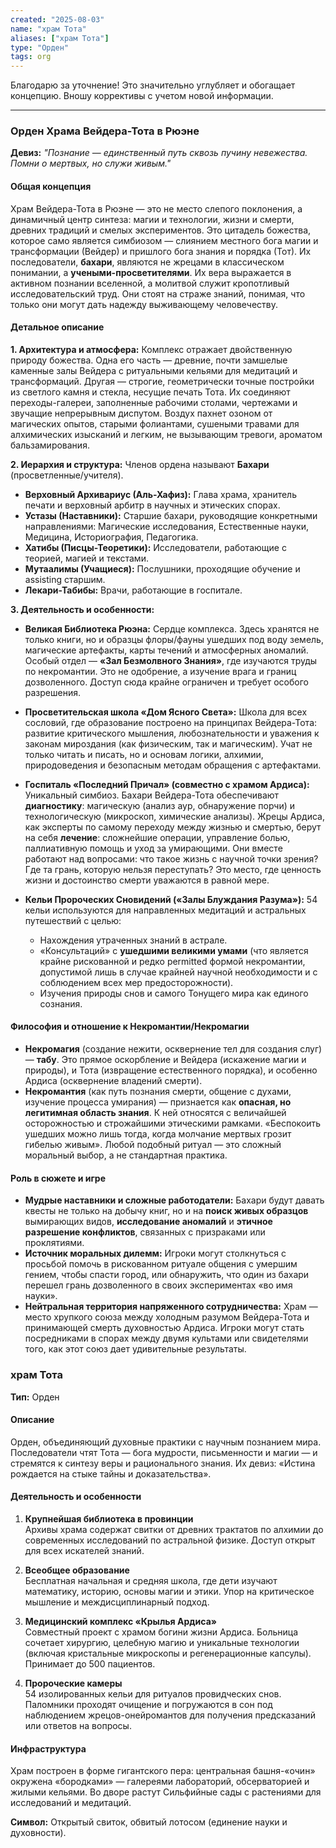 ```yaml
---
created: "2025-08-03"
name: "храм Тота"
aliases: ["храм Тота"]
type: "Орден"
tags: org
---
```

Благодарю за уточнение! Это значительно углубляет и обогащает концепцию. Вношу коррективы с учетом новой информации.

---

### **Орден Храма Вейдера-Тота в Рюэне**

**Девиз:** *"Познание — единственный путь сквозь пучину невежества. Помни о мертвых, но служи живым."*

#### **Общая концепция**

Храм Вейдера-Тота в Рюэне — это не место слепого поклонения, а динамичный центр синтеза: магии и технологии, жизни и смерти, древних традиций и смелых экспериментов. Это цитадель божества, которое само является симбиозом — слиянием местного бога магии и трансформации (Вейдер) и пришлого бога знания и порядка (Тот). Их последователи, **бахари**, являются не жрецами в классическом понимании, а **учеными-просветителями**. Их вера выражается в активном познании вселенной, а молитвой служит кропотливый исследовательский труд. Они стоят на страже знаний, понимая, что только они могут дать надежду выживающему человечеству.

#### **Детальное описание**

**1. Архитектура и атмосфера:**
Комплекс отражает двойственную природу божества. Одна его часть — древние, почти замшелые каменные залы Вейдера с ритуальными кельями для медитаций и трансформаций. Другая — строгие, геометрически точные постройки из светлого камня и стекла, несущие печать Тота. Их соединяют переходы-галереи, заполненные рабочими столами, чертежами и звучащие непрерывным диспутом. Воздух пахнет озоном от магических опытов, старыми фолиантами, сушеными травами для алхимических изысканий и легким, не вызывающим тревоги, ароматом бальзамирования.

**2. Иерархия и структура:**
Членов ордена называют **Бахари** (просветленные/учителя).
*   **Верховный Архивариус (Аль-Хафиз):** Глава храма, хранитель печати и верховный арбитр в научных и этических спорах.
*   **Устазы (Наставники):** Старшие бахари, руководящие конкретными направлениями: Магические исследования, Естественные науки, Медицина, Историография, Педагогика.
*   **Хатибы (Писцы-Теоретики):** Исследователи, работающие с теорией, магией и текстами.
*   **Мутаалимы (Учащиеся):** Послушники, проходящие обучение и assisting старшим.
*   **Лекари-Табибы:** Врачи, работающие в госпитале.

**3. Деятельность и особенности:**

*   **Великая Библиотека Рюэна:** Сердце комплекса. Здесь хранятся не только книги, но и образцы флоры/фауны ушедших под воду земель, магические артефакты, карты течений и атмосферных аномалий. Особый отдел — **«Зал Безмолвного Знания»**, где изучаются труды по некромантии. Это не одобрение, а изучение врага и границ дозволенного. Доступ сюда крайне ограничен и требует особого разрешения.

*   **Просветительская школа «Дом Ясного Света»:** Школа для всех сословий, где образование построено на принципах Вейдера-Тота: развитие критического мышления, любознательности и уважения к законам мироздания (как физическим, так и магическим). Учат не только читать и писать, но и основам логики, алхимии, природоведения и безопасным методам обращения с артефактами.

*   **Госпиталь «Последний Причал» (совместно с храмом Ардиса):** Уникальный симбиоз. Бахари Вейдера-Тота обеспечивают **диагностику**: магическую (анализ аур, обнаружение порчи) и технологическую (микроскоп, химические анализы). Жрецы Ардиса, как эксперты по самому переходу между жизнью и смертью, берут на себя **лечение**: сложнейшие операции, управление болью, паллиативную помощь и уход за умирающими. Они вместе работают над вопросами: что такое жизнь с научной точки зрения? Где та грань, которую нельзя переступать? Это место, где ценность жизни и достоинство смерти уважаются в равной мере.

*   **Кельи Пророческих Сновидений («Залы Блуждания Разума»):** 54 кельи используются для направленных медитаций и астральных путешествий с целью:
    *   Нахождения утраченных знаний в астрале.
    *   «Консультаций» с **ушедшими великими умами** (что является крайне рискованной и редко permitted формой некромантии, допустимой лишь в случае крайней научной необходимости и с соблюдением всех мер предосторожности).
    *   Изучения природы снов и самого Тонущего мира как единого сознания.

#### **Философия и отношение к Некромантии/Некромагии**

*   **Некромагия** (создание нежити, осквернение тел для создания слуг) — **табу**. Это прямое оскорбление и Вейдера (искажение магии и природы), и Тота (извращение естественного порядка), и особенно Ардиса (осквернение владений смерти).
*   **Некромантия** (как путь познания смерти, общение с духами, изучение процесса умирания) — признается как **опасная, но легитимная область знания**. К ней относятся с величайшей осторожностью и строжайшими этическими рамками. «Беспокоить ушедших можно лишь тогда, когда молчание мертвых грозит гибелью живым». Любой подобный ритуал — это сложный моральный выбор, а не стандартная практика.

#### **Роль в сюжете и игре**

*   **Мудрые наставники и сложные работодатели:** Бахари будут давать квесты не только на добычу книг, но и на **поиск живых образцов** вымирающих видов, **исследование аномалий** и **этичное разрешение конфликтов**, связанных с призраками или проклятиями.
*   **Источник моральных дилемм:** Игроки могут столкнуться с просьбой помочь в рискованном ритуале общения с умершим гением, чтобы спасти город, или обнаружить, что один из бахари перешел грань дозволенного в своих экспериментах «во имя науки».
*   **Нейтральная территория напряженного сотрудничества:** Храм — место хрупкого союза между холодным разумом Вейдера-Тота и принимающей смерть духовностью Ардиса. Игроки могут стать посредниками в спорах между двумя культами или свидетелями того, как этот союз дает удивительные результаты.



### храм Тота  
**Тип:** Орден  

#### Описание  
Орден, объединяющий духовные практики с научным познанием мира. Последователи чтят Тота — бога мудрости, письменности и магии — и стремятся к синтезу веры и рационального знания. Их девиз: «Истина рождается на стыке тайны и доказательства».  

#### Деятельность и особенности  
1. **Крупнейшая библиотека в провинции**  
   Архивы храма содержат свитки от древних трактатов по алхимии до современных исследований по астральной физике. Доступ открыт для всех искателей знаний.  

2. **Всеобщее образование**  
   Бесплатная начальная и средняя школа, где дети изучают математику, историю, основы магии и этики. Упор на критическое мышление и междисциплинарный подход.  

3. **Медицинский комплекс «Крылья Ардиса»**  
   Совместный проект с храмом богини жизни Ардиса. Больница сочетает хирургию, целебную магию и уникальные технологии (включая кристальные микроскопы и регенерационные капсулы). Принимает до 500 пациентов.  

4. **Пророческие камеры**  
   54 изолированных кельи для ритуалов провидческих снов. Паломники проходят очищение и погружаются в сон под наблюдением жрецов-онейромантов для получения предсказаний или ответов на вопросы.  

#### Инфраструктура  
Храм построен в форме гигантского пера: центральная башня-«очин» окружена «бородками» — галереями лабораторий, обсерваторией и жилыми кельями. Во дворе растут Сильфийные сады с растениями для исследований и медитаций.  

**Символ:** Открытый свиток, обвитый лотосом (единение науки и духовности).




